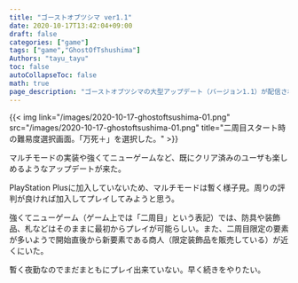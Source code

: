 ```yaml
---
title: "ゴーストオブツシマ ver1.1"
date: 2020-10-17T13:42:04+09:00
draft: false
categories: ["game"]
tags: ["game","GhostOfTshushima"]
Authors: "tayu_tayu"
toc: false
autoCollapseToc: false
math: true
page_description: "ゴーストオブツシマの大型アップデート（バージョン1.1）が配信されたので、遊んでみた。"
---
```


{{< img link="/images/2020-10-17-ghostoftsushima-01.png" src="/images/2020-10-17-ghostoftsushima-01.png" title="二周目スタート時の難易度選択画面。「万死＋」を選択した。" >}}

マルチモードの実装や強くてニューゲームなど、既にクリア済みのユーザも楽しめるようなアップデートが来た。

PlayStation Plusに加入していないため、マルチモードは暫く様子見。周りの評判が良ければ加入してプレイしてみようと思う。

強くてニューゲーム（ゲーム上では「二周目」という表記）では、防具や装飾品、札などはそのままに最初からプレイが可能らしい。また、二周目限定の要素が多いようで開始直後から新要素である商人（限定装飾品を販売している）が近くにいた。

暫く夜勤なのでまだまともにプレイ出来ていない。早く続きをやりたい。
